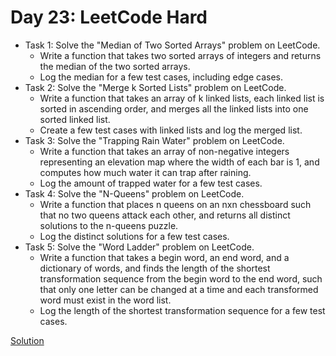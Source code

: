 # Day 23: LeetCode Hard

* Task 1: Solve the "Median of Two Sorted Arrays" problem on LeetCode.
  * Write a function that takes two sorted arrays of integers and returns the median of the two sorted arrays.
  * Log the median for a few test cases, including edge cases.
* Task 2: Solve the "Merge k Sorted Lists" problem on LeetCode.
  * Write a function that takes an array of k linked lists, each linked list is sorted in ascending order, and merges all the linked lists into one sorted linked list.
  * Create a few test cases with linked lists and log the merged list.
* Task 3: Solve the "Trapping Rain Water" problem on LeetCode.
  * Write a function that takes an array of non-negative integers representing an elevation map where the width of each bar is 1, and computes how much water it can trap after raining.
  * Log the amount of trapped water for a few test cases.
* Task 4: Solve the "N-Queens" problem on LeetCode. 
  * Write a function that places n queens on an nxn chessboard such that no two queens attack each other, and returns all distinct solutions to the n-queens puzzle.
  * Log the distinct solutions for a few test cases.
* Task 5: Solve the "Word Ladder" problem on LeetCode. 
  * Write a function that takes a begin word, an end word, and a dictionary of words, and finds the length of the shortest transformation sequence from the begin word to the end word, such that only one letter can be changed at a time and each transformed word must exist in the word list.
  * Log the length of the shortest transformation sequence for a few test cases.

[Solution](./Day_23_Solution.js)